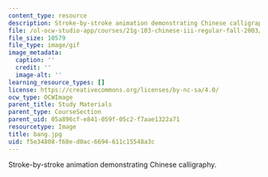 ```yaml
---
content_type: resource
description: Stroke-by-stroke animation demonstrating Chinese calligraphy.
file: /ol-ocw-studio-app/courses/21g-103-chinese-iii-regular-fall-2003/f5e34808f68ed0ac6694611c15548a3c_bang.jpg
file_size: 10579
file_type: image/gif
image_metadata:
  caption: ''
  credit: ''
  image-alt: ''
learning_resource_types: []
license: https://creativecommons.org/licenses/by-nc-sa/4.0/
ocw_type: OCWImage
parent_title: Study Materials
parent_type: CourseSection
parent_uid: 05a896cf-e841-059f-05c2-f7aae1322a71
resourcetype: Image
title: bang.jpg
uid: f5e34808-f68e-d0ac-6694-611c15548a3c
---
```

Stroke-by-stroke animation demonstrating Chinese calligraphy.